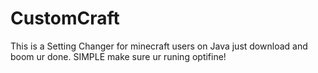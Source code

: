 # CustomCraft
This is  a Setting Changer for minecraft users on Java just download and boom ur done. SIMPLE make sure ur runing optifine!
